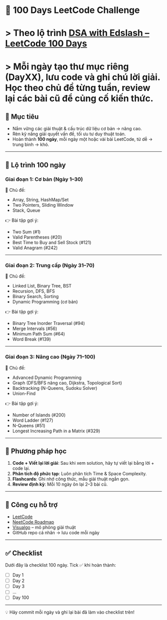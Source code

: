# 🧠 100 Days LeetCode Challenge
# > **Theo lộ trình [DSA with Edslash – LeetCode 100 Days](https://edslash.com/dsa-with-edslash-leetcode-100-days/#down)**
# > Mỗi ngày tạo thư mục riêng (DayXX), lưu code và ghi chú lời giải. Học theo chủ đề từng tuần, review lại các bài cũ để củng cố kiến thức.

## 🎯 Mục tiêu
- Nắm vững các giải thuật & cấu trúc dữ liệu cơ bản → nâng cao.
- Rèn kỹ năng giải quyết vấn đề, tối ưu tư duy thuật toán.
- Hoàn thành **100 ngày**, mỗi ngày một hoặc vài bài LeetCode, từ dễ → trung bình → khó.

---

## 📅 Lộ trình 100 ngày

### **Giai đoạn 1: Cơ bản (Ngày 1–30)**
📌 Chủ đề:
- Array, String, HashMap/Set
- Two Pointers, Sliding Window
- Stack, Queue

👉 Bài tập gợi ý:
- Two Sum (#1)
- Valid Parentheses (#20)
- Best Time to Buy and Sell Stock (#121)
- Valid Anagram (#242)

---

### **Giai đoạn 2: Trung cấp (Ngày 31–70)**
📌 Chủ đề:
- Linked List, Binary Tree, BST
- Recursion, DFS, BFS
- Binary Search, Sorting
- Dynamic Programming (cơ bản)

👉 Bài tập gợi ý:
- Binary Tree Inorder Traversal (#94)
- Merge Intervals (#56)
- Minimum Path Sum (#64)
- Word Break (#139)

---

### **Giai đoạn 3: Nâng cao (Ngày 71–100)**
📌 Chủ đề:
- Advanced Dynamic Programming
- Graph (DFS/BFS nâng cao, Dijkstra, Topological Sort)
- Backtracking (N-Queens, Sudoku Solver)
- Union-Find

👉 Bài tập gợi ý:
- Number of Islands (#200)
- Word Ladder (#127)
- N-Queens (#51)
- Longest Increasing Path in a Matrix (#329)

---

## 📌 Phương pháp học
1. **Code + Viết lại lời giải**: Sau khi xem solution, hãy tự viết lại bằng lời + code lại.
2. **Phân tích độ phức tạp**: Luôn phân tích Time & Space Complexity.
3. **Flashcards**: Ghi nhớ công thức, mẫu giải thuật ngắn gọn.
4. **Review định kỳ**: Mỗi 10 ngày ôn lại 2–3 bài cũ.

---

## 🔧 Công cụ hỗ trợ
- [LeetCode](https://leetcode.com/)
- [NeetCode Roadmap](https://neetcode.io/)
- [Visualgo](https://visualgo.net/) – mô phỏng giải thuật
- GitHub repo cá nhân → lưu code mỗi ngày

---

## ✅ Checklist
Dưới đây là checklist 100 ngày. Tick ✅ khi hoàn thành:

- [ ] Day 1
- [ ] Day 2
- [ ] Day 3
- [ ] ...
- [ ] Day 100

---

💡 Hãy commit mỗi ngày và ghi lại bài đã làm vào checklist trên!

